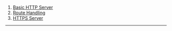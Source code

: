 1. [Basic HTTP Server](basic_http_server.md)
2. [Route Handling](route_handling_nodejs.md)
3. [HTTPS Server](https_server.md)
- - - 
